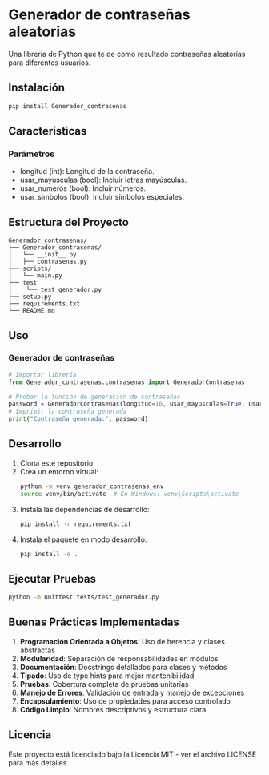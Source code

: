 # Generador de contraseñas aleatorias

Una librería de Python que te de como resultado contraseñas aleatorias para diferentes usuarios.

## Instalación

```bash
pip install Generador_contrasenas
```

## Características

### Parámetros
 - longitud (int): Longitud de la contraseña.
 - usar_mayusculas (bool): Incluir letras mayúsculas.
 - usar_numeros (bool): Incluir números.
 - usar_simbolos (bool): Incluir símbolos especiales.

## Estructura del Proyecto
```
Generador_contrasenas/
├── Generador_contrasenas/
│   └── __init__.py
│   ├── contrasenas.py
├── scripts/
│   └── main.py
├── test
|    └── test_generador.py
├── setup.py
├── requirements.txt
└── README.md
```

## Uso

### Generador de contraseñas
```python
# Importar librería
from Generador_contrasenas.contrasenas import GeneradorContrasenas

# Probar la función de generación de contraseñas
password = GeneradorContrasenas(longitud=16, usar_mayusculas=True, usar_numeros=True, usar_simbolos=True)
# Imprimir la contraseña generada       
print("Contraseña generada:", password)

```

## Desarrollo

1. Clona este repositorio
2. Crea un entorno virtual:
   ```bash
   python -m venv generador_contrasenas_env
   source venv/bin/activate  # En Windows: venv\Scripts\activate
   ```
3. Instala las dependencias de desarrollo:
   ```bash
   pip install -r requirements.txt
   ```
4. Instala el paquete en modo desarrollo:
   ```bash
   pip install -e .
   ```

## Ejecutar Pruebas

```bash
python -m unittest tests/test_generador.py
```

## Buenas Prácticas Implementadas

1. **Programación Orientada a Objetos**: Uso de herencia y clases abstractas
2. **Modularidad**: Separación de responsabilidades en módulos
3. **Documentación**: Docstrings detallados para clases y métodos
4. **Tipado**: Uso de type hints para mejor mantenibilidad
5. **Pruebas**: Cobertura completa de pruebas unitarias
6. **Manejo de Errores**: Validación de entrada y manejo de excepciones
7. **Encapsulamiento**: Uso de propiedades para acceso controlado
8. **Código Limpio**: Nombres descriptivos y estructura clara

## Licencia

Este proyecto está licenciado bajo la Licencia MIT - ver el archivo LICENSE para más detalles.
